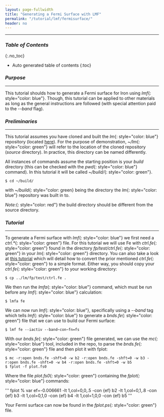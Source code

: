 ```yaml
---
layout: page-fullwidth
title: "Generating a Fermi Surface with LMF"
permalink: "/tutorial/lmf/fermisurface/"
header: no
---
```


____________________________________________________________

### _Table of Contents_
{:.no_toc}
*  Auto generated table of contents
{:toc} 

### _Purpose_
_____________________________________________________________
This tutorial shoulds how to generate a Fermi surface for Iron using _lmf_{: style="color: blue"}. Though, this tutorial can be applied to other materials as long as the general instructions are followed (with special attention paid to the _--band_ flag).

### _Preliminaries_
_____________________________________________________________
This tutorial assumes you have cloned and built the _lm_{: style="color: blue"} repository (located [here](https://bitbucket.org/lmto/lm)). For the purpose of demonstration, _~/lm_{: style="color: green"} will refer to the location of the cloned repository (_source_ directory). In practice, this directory can be named differently.

All instances of commands assume the starting position is your _build_ directory (this can be checked with the _pwd_{: style="color: blue"} command).  In this tutorial it will be called _~/build/_{: style="color: green"}.

    $ cd ~/build/

with _~/build_{: style="color: green} being the directory the _lm_{: style="color: blue"} repository was built in to.

_Note:_{: style="color: red"} the build directory should be different from the source directory.

### _Tutorial_
_____________________________________________________________
To generate a Fermi surface with _lmf_{: style="color: blue"} we first need a _ctrl.*_{: style="color: green"} file. For this tutorial we will use Fe with _ctrl.fe_{: style="color: green"} found in the directory _fp/test/ctrl.fe_{: style="color: green"} in your _lm_{: style="color: green"} directory. You can also take a look at [this tutorial](https://lordcephei.github.io/tutorial/lmf/ctrlfile/) which will detail how to convert the prior mentioned _ctrl.fe_{: style="color: green"} to a simple format. Either way, you should copy your _ctrl.fe_{: style="color: green"} to your working directory:

    $ cp ../lm/fp/test/ctrl.fe .

We then run the _lmfa_{: style="color: blue"} command, which must be run before any _lmf_{: style="color: blue"} calculation:

    $ lmfa fe

We can now run _lmf_{: style="color: blue"}, specifically using a _--band_ tag which tells _lmf_{: style="color: blue"} to generate a _bnds.fe_{: style="color: green"} file that we can use to build our Fermi surface:

    $ lmf fe --iactiv --band~con~fn=fs

With our _bnds.fe_{: style="color: green"} file generated, we can use the _mc_{: style="color: blue"} tool, included in the repo, to parse the _bnds.fe_{: style="color: green"} file and then plot it with fplot:

	$ mc -r:open bnds.fe -shft=0 -w b2 -r:open bnds.fe -shft=0 -w b3 -r:open bnds.fe -shft=0 -w b4 -r:open bnds.fe -shft=0 -w b5
    $ fplot -f plot.fs0

Where the file _plot.fs0_{: style="color: green"} containing the _fplot_{: style="color: blue"} commands:

'''
fplot
% var ef=-0.006661
  -lt 1,col=0,0,.5 -con {ef} b2
  -lt 1,col=0,1,.8 -con {ef} b3
  -lt 1,col=0,1,0 -con {ef} b4
  -lt 1,col=1,0,0 -con {ef} b5
'''

Your Fermi surface can now be found in the _fplot.ps_{: style="color: green"} file.